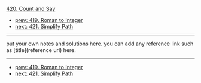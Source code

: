 [420. Count and Say](http://www.lintcode.com/problem/count-and-say)

- [prev: 419. Roman to Integer](419-roman-to-integer.md)
- [next: 421. Simplify Path](421-simplify-path.md)

---

put your own notes and solutions here.
you can add any reference link such as [title](reference url) here.

---

- [prev: 419. Roman to Integer](419-roman-to-integer.md)
- [next: 421. Simplify Path](421-simplify-path.md)
